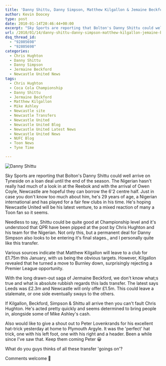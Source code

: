 ```yaml
---
title: 'Danny Shittu, Danny Simpson, Matthew Kilgallon & Jemaine Beckford all Toon bound?'
author: Kevin Doocey
type: post
date: 2010-01-14T20:46:44+00:00
excerpt: "Sky Sports are reporting that Bolton's Danny Shittu could well arrive on.."
url: /2010/01/14/danny-shittu-danny-simpson-matthew-kilgallon-jemaine-beckford-all-toon-bound/
dsq_thread_id:
  - "92805698"
  - "92805698"
categories:
  - Chris Hughton
  - Danny Shittu
  - Danny Simpson
  - Jermaine Beckford
  - Newcastle United News
tags:
  - Chris Hughton
  - Coca Cola Championship
  - Danny Shittu
  - Jermaine Beckford
  - Matthew Kilgallon
  - Mike Ashley
  - Newcastle site
  - Newcastle Transfers
  - Newcastle United
  - Newcastle United Blog
  - Newcastle United Latest News
  - Newcastle United News
  - NUFC Blog
  - Toon News
  - Tyne Time

---
```

![Danny Shittu](http://static.guim.co.uk/sys-images/Football/Pix/pictures/2009/3/21/1237656369513/Danny-Shittu-001.jpg "Shittu - On his way to Newcastle is reports are accurate amongst others")

Sky Sports are reporting that Bolton's Danny Shittu could well arrive on Tyneside on a loan deal until the end of the season. The Nigerian hasn't really had much of a look in at the Reebok and with the arrival of Owen Coyle, Newcastle are hopeful they can borrow the 6'2 centre half. Just in case you don't know too much about him, he's 29 years of age, a Nigerian international  and has played for a fair few clubs in his time. He's hoping Newcastle United will be his latest venture, to a mixed reaction of many a Toon fan so it seems.

Needless to say, Shittu could be quite good at Championship level and it's understood that QPR have been pipped at the post by Chris Hughton and his team for the Nigerian. Not only this, but a permanent deal for Danny Simpson also looks to be entering it's final stages., and I personally quite like this transfer.

Various sources indicate that Matthew Kilgallon will leave to a club for £1.75m this January, with us being the obvious targets. However, Kilgallon revealed that he turned a move to Burnley down, surprisingly rejecting a Premier League opportunity.

With the long drawn-out saga of Jermaine Beckford, we don't know what;s true and what is absolute rubbish regards this lads transfer. The latest says Leeds was £2.3m and Newcastle will only offer £1.5m. This could leave a stalemate, or one side eventually sways to the others.

If Kilgallon, Beckford, Simpson & Shittu all arrive then you can't fault Chris Hughton. He's acted pretty quickly and seems determined to bring people in, alongside some of Mike Ashley's cash.

Also would like to give a shout out to Peter Lovenkrands for his excellent hat-trick yesterday at home to Plymouth Argyle. It was the 'perfect' hat trick, one with his left foot, one with his right and a header. Been a while since I've saw that. Keep them coming Peter 😀

What do you guys thinks of all these transfer 'goings on'?

Comments welcome 🙂
